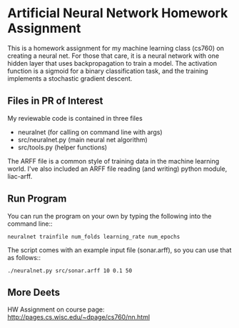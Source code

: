 Artificial Neural Network Homework Assignment
=============================================

This is a homework assignment for my machine learning class (cs760) on creating a neural net.
For those that care, it is a neural network with one hidden layer that uses backpropagation 
to train a model. The activation function is a sigmoid for a binary classification task, 
and the training implements a stochastic gradient descent.

Files in PR of Interest
-----------------------

My reviewable code is contained in three files
* neuralnet (for calling on command line with args)
* src/neuralnet.py (main neural net algorithm)
* src/tools.py (helper functions)

The ARFF file is a common style of training data in the machine learning world. I've
also included an ARFF file reading (and writing) python module, liac-arff.

Run Program
-----------

You can run the program on your own by typing the following into the command line::

	neuralnet trainfile num_folds learning_rate num_epochs

The script comes with an example input file (sonar.arff), so you can use that as follows::

	./neuralnet.py src/sonar.arff 10 0.1 50

More Deets
----------

HW Assignment on course page: http://pages.cs.wisc.edu/~dpage/cs760/nn.html